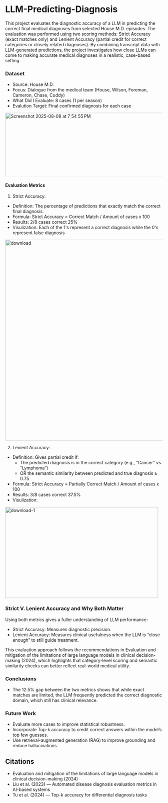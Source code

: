 # LLM-Predicting-Diagnosis

This project evaluates the diagnostic accuracy of a LLM in predicting the correct final medical diagnoses from selected House M.D. episodes. The evaluation was performed using two scoring methods: Strict Accuracy (exact matches only) and Lenient Accuracy (partial credit for correct categories or closely related diagnoses). By combining transcript data with LLM-generated predictions, the project investigates how close LLMs can come to making accurate medical diagnoses in a realistic, case-based setting.

### Dataset

* Source: House M.D.
* Focus: Dialogue from the medical team (House, Wilson, Foreman, Cameron, Chase, Cuddy)
* What Did I Evaluate: 8 cases (1 per season)
* Evalution Target: Final confirmed diagnosis for each case

<img width="816" height="202" alt="Screenshot 2025-08-08 at 7 54 55 PM" src="https://github.com/user-attachments/assets/fd65dc8e-25bc-4efc-b44a-4e14fe76a63c" />
 


#### Evaluation Metrics

1. Strict Accuracy:
  * Definition: The percentage of predictions that exactly match the correct final diagnosis.
  * Formula: Strict Accuracy = Correct Match / Amount of cases x 100 
  * Results: 2/8 cases correct 25%
  * Visulization: Each of the 1's represent a correct diagnosis while the 0's represent false diagnosis

<img width="709" height="639" alt="download" src="https://github.com/user-attachments/assets/b28f5c5e-0b59-4958-ad8f-9dab2efb42b6" />

2. Lenient Accuracy:
  * Definition: Gives partial credit if:
    * The predicted diagnosis is in the correct category (e.g., “Cancer” vs. “Lymphoma”)
    * OR the semantic similarity between predicted and true diagnosis ≥ 0.75
  * Formula: Strict Accuracy = Partially Correct Match / Amount of cases x 100 
  * Results: 3/8 cases correct 37.5%
  * Visulization:

<img width="489" height="290" alt="download-1" src="https://github.com/user-attachments/assets/57aee203-7370-40f5-b564-b763710206bd" />


### Strict V. Lenient Accuracy and Why Both Matter
Using both metrics gives a fuller understanding of LLM performance:
* Strict Accuracy: Measures diagnostic precision.
* Lenient Accuracy: Measures clinical usefulness when the LLM is “close enough” to still guide treatment.

This evaluation approach follows the recommendations in Evaluation and mitigation of the limitations of large language models in clinical decision-making (2024), which highlights that category-level scoring and semantic similarity checks can better reflect real-world medical utility.



### Conclusions

* The 12.5% gap between the two metrics shows that while exact matches are limited, the LLM frequently predicted the correct diagnostic domain, which still has clinical relevance.

### Future Work

* Evaluate more cases to improve statistical robustness.
* Incorporate Top-k accuracy to credit correct answers within the model’s top few guesses.
* Use retrieval-augmented generation (RAG) to improve grounding and reduce hallucinations.


## Citations

* Evaluation and mitigation of the limitations of large language models in clinical decision-making (2024)
* Liu et al. (2023) — Automated disease diagnosis evaluation metrics in AI-based systems
* Tu et al. (2024) — Top-k accuracy for differential diagnosis tasks
